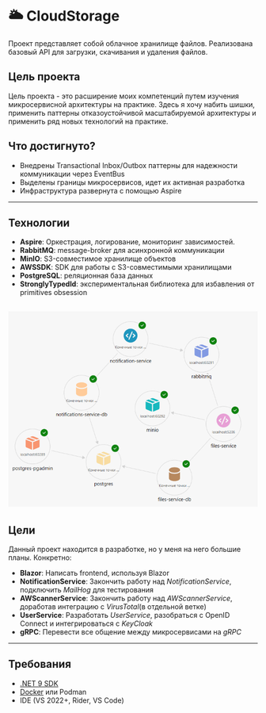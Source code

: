 # 🌥️ CloudStorage
Проект представляет собой облачное хранилище файлов.
Реализована базовый API для загрузки, скачивания и удаления файлов.

## Цель проекта
Цель проекта - это расширение моих компетенций путем изучения микросервисной архитектуры на практике.
Здесь я хочу набить шишки, применить паттерны отказоустойчивой масштабируемой архитектуры и применить ряд новых технологий
на практике.

## Что достигнуто?
- Внедрены Transactional Inbox/Outbox паттерны для надежности коммуникации через EventBus
- Выделены границы микросервисов, идет их активная разработка
- Инфраструктура развернута с помощью Aspire
---

## Технологии
- **Aspire**: Оркестрация, логирование, мониторинг зависимостей.
- **RabbitMQ**: message-broker для асинхронной коммуникации
- **MinIO**: S3-совместимое хранилище объектов
- **AWSSDK**: SDK для работы с S3-совместимыми хранилищами
- **PostgreSQL**: реляционная база данных
- **StronglyTypedId**: экспериментальная библиотека для избавления от primitives obsession

![Dependencies Graph from Aspire](images/AspireServices.png)
---

## Цели
Данный проект находится в разработке, но у меня на него большие планы. Конкретно:
- **Blazor**: Написать frontend, используя Blazor
- **NotificationService**: Закончить работу над *NotificationService*, подключить *MailHog* для тестирования
- **AWScannerService**: Закончить работу над *AWScannerService*, доработав интеграцию с *VirusTotal*(в отдельной ветке)
- **UserService**: Разработать *UserService*, разобраться с OpenID Connect и интегрироваться с *KeyCloak*
- **gRPC**: Перевести все общение между микросервисами на *gRPC*

---

## Требования
- [.NET 9 SDK](https://dotnet.microsoft.com/download/dotnet/9.0)
- [Docker](https://www.docker.com) или Podman
- IDE (VS 2022+, Rider, VS Code)
